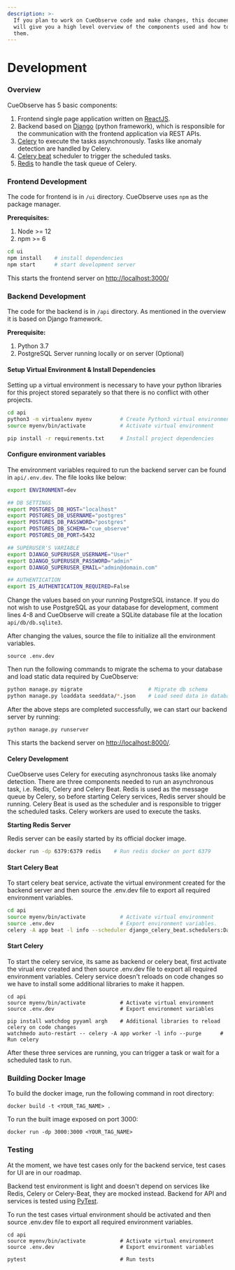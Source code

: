 ```yaml
---
description: >-
  If you plan to work on CueObserve code and make changes, this documentation
  will give you a high level overview of the components used and how to modify
  them.
---
```


# Development

### Overview

CueObserve has 5 basic components:

1. Frontend single page application written on [ReactJS](https://reactjs.org/).
2. Backend based on [Django](https://www.djangoproject.com/) \(python framework\), which is responsible for the communication with the frontend application via REST APIs.
3. [Celery](https://docs.celeryproject.org/) to execute the tasks asynchronously. Tasks like anomaly detection are handled by Celery.
4. [Celery beat](https://docs.celeryproject.org/en/stable/userguide/periodic-tasks.html) scheduler to trigger the scheduled tasks.
5. [Redis](https://redis.io/documentation) to handle the task queue of Celery.

### Frontend Development 

The code for frontend is in `/ui` directory. CueObserve uses `npm` as the package manager. 

**Prerequisites:**

1. Node &gt;= 12
2. npm &gt;= 6

```bash
cd ui
npm install    # install dependencies
npm start      # start development server
```

This starts the frontend server on [http://localhost:3000/](https://reactjs.org/)

### Backend Development

The code for the backend is in `/api` directory. As mentioned in the overview it is based on Django framework. 

**Prerequisite:** 

1. Python 3.7
2. PostgreSQL Server running locally or on server \(Optional\)

#### Setup Virtual Environment & Install Dependencies

Setting up a virtual environment is necessary to have your python libraries for this project stored separately so that there is no conflict with other projects. 

```bash
cd api
python3 -m virtualenv myenv         # Create Python3 virtual environment
source myenv/bin/activate           # Activate virtual environment

pip install -r requirements.txt     # Install project dependencies
```

#### Configure environment variables

The environment variables required to run the backend server can be found in `api/.env.dev`. The file looks like below:

```bash
export ENVIRONMENT=dev

## DB SETTINGS 
export POSTGRES_DB_HOST="localhost"
export POSTGRES_DB_USERNAME="postgres"
export POSTGRES_DB_PASSWORD="postgres"
export POSTGRES_DB_SCHEMA="cue_observe"
export POSTGRES_DB_PORT=5432

## SUPERUSER'S VARIABLE
export DJANGO_SUPERUSER_USERNAME="User"
export DJANGO_SUPERUSER_PASSWORD="admin"
export DJANGO_SUPERUSER_EMAIL="admin@domain.com"

## AUTHENTICATION
export IS_AUTHENTICATION_REQUIRED=False 
```

Change the values based on your running PostgreSQL instance. If you do not wish to use PostgreSQL as your database for development, comment lines 4-8 and CueObserve will create a SQLite database file at the location `api/db/db.sqlite3`. 

After changing the values, source the file to initialize all the environment variables. 

```text
source .env.dev
```

Then run the following commands to migrate the schema to your database and load static data required by CueObserve:

```bash
python manage.py migrate                     # Migrate db schema
python manage.py loaddata seeddata/*.json    # Load seed data in database
```

After the above steps are completed successfully, we can start our backend server by running:

```text
python manage.py runserver
```

This starts the backend server on [http://localhost:8000/](https://reactjs.org/). 

#### Celery Development 

CueObserve uses Celery for executing asynchronous  tasks like anomaly detection. There are three components needed to run an asynchronous task, i.e. Redis, Celery and Celery Beat. Redis is used as the message queue by Celery, so before starting Celery services, Redis server should be running. Celery Beat is used as the scheduler and is responsible to trigger the scheduled tasks. Celery workers are used to execute the tasks. 

**Starting Redis Server**

Redis server can be easily started by its official docker image.

```bash
docker run -dp 6379:6379 redis    # Run redis docker on port 6379
```

#### Start Celery Beat

To start celery beat service, activate the virtual environment created for the backend server and then source the .env.dev file to export all required environment variables.

```bash
cd api
source myenv/bin/activate           # Activate virtual environment
source .env.dev                     # Export environment variables.
celery -A app beat -l info --scheduler django_celery_beat.schedulers:DatabaseScheduler --detach         # Run celery beat service
```

#### Start Celery 

To start the celery service, its same as backend or celery beat, first activate the virual env created and then source .env.dev file to export all required environment variables. Celery service doesn't reloads on code changes so we have to install some additional libraries to make it happen. 

```text
cd api
source myenv/bin/activate           # Activate virtual environment
source .env.dev                     # Export environment variables

pip install watchdog pyyaml argh    # Additional libraries to reload celery on code changes
watchmedo auto-restart -- celery -A app worker -l info --purge      # Run celery
```

After these three services are running, you can trigger a task or wait for a scheduled task to run. 

### Building Docker Image

To build the docker image, run the following command in root directory:

```text
docker build -t <YOUR_TAG_NAME> .
```

To run the built image exposed on port 3000:

```text
docker run -dp 3000:3000 <YOUR_TAG_NAME>
```

### Testing

At the moment, we have test cases only for the backend service, test cases for UI are in our roadmap. 

Backend test environment is light and doesn't depend on services like Redis, Celery or Celery-Beat, they are mocked instead. Backend for API and services is tested using [PyTest](https://docs.pytest.org/en/6.2.x/).

 To run the test cases virtual environment should be activated and then source .env.dev file to export all required environment variables. 

```text
cd api
source myenv/bin/activate           # Activate virtual environment
source .env.dev                     # Export environment variables

pytest                              # Run tests
```

